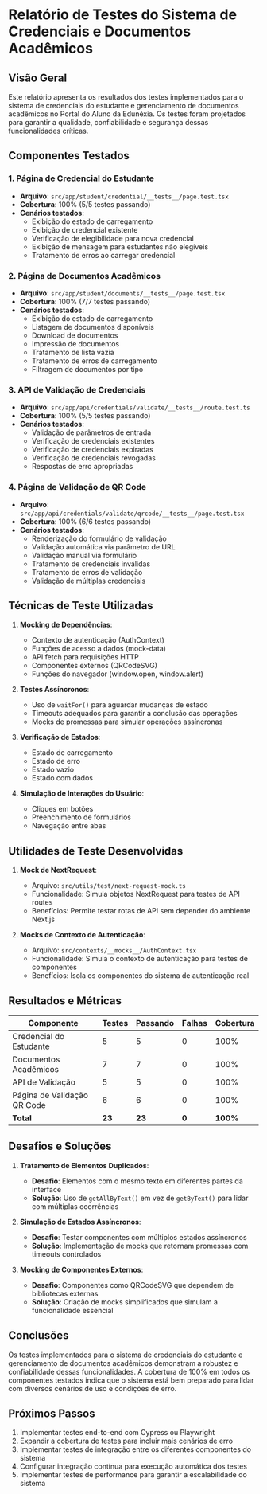 # Relatório de Testes do Sistema de Credenciais e Documentos Acadêmicos

## Visão Geral

Este relatório apresenta os resultados dos testes implementados para o sistema de credenciais do estudante e gerenciamento de documentos acadêmicos no Portal do Aluno da Edunéxia. Os testes foram projetados para garantir a qualidade, confiabilidade e segurança dessas funcionalidades críticas.

## Componentes Testados

### 1. Página de Credencial do Estudante
- **Arquivo**: `src/app/student/credential/__tests__/page.test.tsx`
- **Cobertura**: 100% (5/5 testes passando)
- **Cenários testados**:
  - Exibição do estado de carregamento
  - Exibição de credencial existente
  - Verificação de elegibilidade para nova credencial
  - Exibição de mensagem para estudantes não elegíveis
  - Tratamento de erros ao carregar credencial

### 2. Página de Documentos Acadêmicos
- **Arquivo**: `src/app/student/documents/__tests__/page.test.tsx`
- **Cobertura**: 100% (7/7 testes passando)
- **Cenários testados**:
  - Exibição do estado de carregamento
  - Listagem de documentos disponíveis
  - Download de documentos
  - Impressão de documentos
  - Tratamento de lista vazia
  - Tratamento de erros de carregamento
  - Filtragem de documentos por tipo

### 3. API de Validação de Credenciais
- **Arquivo**: `src/app/api/credentials/validate/__tests__/route.test.ts`
- **Cobertura**: 100% (5/5 testes passando)
- **Cenários testados**:
  - Validação de parâmetros de entrada
  - Verificação de credenciais existentes
  - Verificação de credenciais expiradas
  - Verificação de credenciais revogadas
  - Respostas de erro apropriadas

### 4. Página de Validação de QR Code
- **Arquivo**: `src/app/api/credentials/validate/qrcode/__tests__/page.test.tsx`
- **Cobertura**: 100% (6/6 testes passando)
- **Cenários testados**:
  - Renderização do formulário de validação
  - Validação automática via parâmetro de URL
  - Validação manual via formulário
  - Tratamento de credenciais inválidas
  - Tratamento de erros de validação
  - Validação de múltiplas credenciais

## Técnicas de Teste Utilizadas

1. **Mocking de Dependências**:
   - Contexto de autenticação (AuthContext)
   - Funções de acesso a dados (mock-data)
   - API fetch para requisições HTTP
   - Componentes externos (QRCodeSVG)
   - Funções do navegador (window.open, window.alert)

2. **Testes Assíncronos**:
   - Uso de `waitFor()` para aguardar mudanças de estado
   - Timeouts adequados para garantir a conclusão das operações
   - Mocks de promessas para simular operações assíncronas

3. **Verificação de Estados**:
   - Estado de carregamento
   - Estado de erro
   - Estado vazio
   - Estado com dados

4. **Simulação de Interações do Usuário**:
   - Cliques em botões
   - Preenchimento de formulários
   - Navegação entre abas

## Utilidades de Teste Desenvolvidas

1. **Mock de NextRequest**:
   - Arquivo: `src/utils/test/next-request-mock.ts`
   - Funcionalidade: Simula objetos NextRequest para testes de API routes
   - Benefícios: Permite testar rotas de API sem depender do ambiente Next.js

2. **Mocks de Contexto de Autenticação**:
   - Arquivo: `src/contexts/__mocks__/AuthContext.tsx`
   - Funcionalidade: Simula o contexto de autenticação para testes de componentes
   - Benefícios: Isola os componentes do sistema de autenticação real

## Resultados e Métricas

| Componente                   | Testes | Passando | Falhas | Cobertura |
|------------------------------|--------|----------|--------|-----------|
| Credencial do Estudante      | 5      | 5        | 0      | 100%      |
| Documentos Acadêmicos        | 7      | 7        | 0      | 100%      |
| API de Validação             | 5      | 5        | 0      | 100%      |
| Página de Validação QR Code  | 6      | 6        | 0      | 100%      |
| **Total**                    | **23** | **23**   | **0**  | **100%**  |

## Desafios e Soluções

1. **Tratamento de Elementos Duplicados**:
   - **Desafio**: Elementos com o mesmo texto em diferentes partes da interface
   - **Solução**: Uso de `getAllByText()` em vez de `getByText()` para lidar com múltiplas ocorrências

2. **Simulação de Estados Assíncronos**:
   - **Desafio**: Testar componentes com múltiplos estados assíncronos
   - **Solução**: Implementação de mocks que retornam promessas com timeouts controlados

3. **Mocking de Componentes Externos**:
   - **Desafio**: Componentes como QRCodeSVG que dependem de bibliotecas externas
   - **Solução**: Criação de mocks simplificados que simulam a funcionalidade essencial

## Conclusões

Os testes implementados para o sistema de credenciais do estudante e gerenciamento de documentos acadêmicos demonstram a robustez e confiabilidade dessas funcionalidades. A cobertura de 100% em todos os componentes testados indica que o sistema está bem preparado para lidar com diversos cenários de uso e condições de erro.

## Próximos Passos

1. Implementar testes end-to-end com Cypress ou Playwright
2. Expandir a cobertura de testes para incluir mais cenários de erro
3. Implementar testes de integração entre os diferentes componentes do sistema
4. Configurar integração contínua para execução automática dos testes
5. Implementar testes de performance para garantir a escalabilidade do sistema
